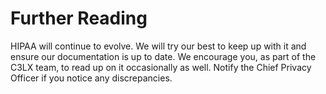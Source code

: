 # Further Reading
HIPAA will continue to evolve. We will try our best to keep up with it and ensure our documentation is up to date. We encourage you, as part of the C3LX team, to read up on it occasionally as well. Notify the Chief Privacy Officer if you notice any discrepancies.
